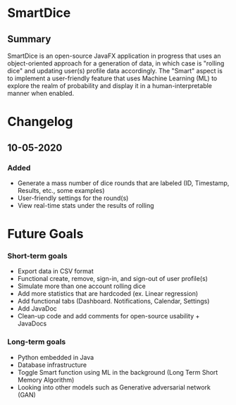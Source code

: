 # SmartDice

## Summary
SmartDice is an open-source JavaFX application in progress that uses an object-oriented approach for a generation of data, in which case is "rolling dice" and updating user(s) profile data accordingly.
 The "Smart" aspect is to implement a user-friendly feature that uses Machine Learning (ML) to explore the realm of probability and display it in a human-interpretable manner when enabled.
 
 # Changelog
## 10-05-2020
### Added

- Generate a mass number of dice rounds that are labeled (ID, Timestamp, Results, etc., some examples)
- User-friendly settings for the round(s)
- View real-time stats under the results of rolling

# Future Goals
### Short-term goals
- Export data in CSV format
- Functional create, remove, sign-in, and sign-out of user profile(s)
- Simulate more than one account rolling dice
- Add more statistics that are hardcoded (ex. Linear regression)
- Add functional tabs (Dashboard. Notifications, Calendar, Settings)
- Add JavaDoc
- Clean-up code and add comments for open-source usability + JavaDocs

### Long-term goals
- Python embedded in Java
- Database infrastructure
- Toggle Smart function using ML in the background (Long Term Short Memory Algorithm)
- Looking into other models such as Generative adversarial network (GAN)
